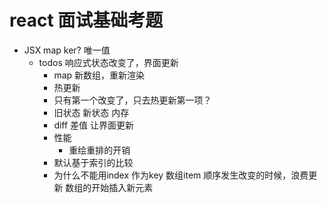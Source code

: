# react 面试基础考题

- JSX map ker? 唯一值
    - todos 响应式状态改变了，界面更新
        - map 新数组，重新渲染
        - 热更新
        - 只有第一个改变了，只去热更新第一项？
        - 旧状态  新状态 内存
        - diff 差值 让界面更新
        - 性能
            - 重绘重排的开销
        - 默认基于索引的比较
        - 为什么不能用index 作为key
            数组item 顺序发生改变的时候，浪费更新
            数组的开始插入新元素 